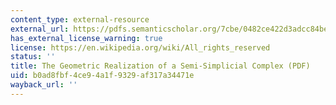 ```yaml
---
content_type: external-resource
external_url: https://pdfs.semanticscholar.org/7cbe/0482ce422d3adcc84be80b5ab3f68520a247.pdf
has_external_license_warning: true
license: https://en.wikipedia.org/wiki/All_rights_reserved
status: ''
title: The Geometric Realization of a Semi-Simplicial Complex (PDF)
uid: b0ad8fbf-4ce9-4a1f-9329-af317a34471e
wayback_url: ''
---
```

